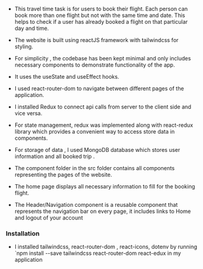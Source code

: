 - This travel time task is for users to book their flight. Each person can book more than one flight but not with the same time and date. This helps to check if a user has already booked a flight on that particular day and time.

- The website is built using reactJS framework with tailwindcss for styling.

- For simplicity , the codebase has been kept minimal and only includes necessary components to demonstrate functionality of the app.

- It uses the useState and useEffect hooks.

- I used react-router-dom to navigate between different pages of the application.

- I installed Redux to connect api calls from server to the client side and vice versa.

- For state management, redux was implemented along with react-redux library which provides a convenient way to access store data in components.

- For storage of data , I used MongoDB database which stores user information and all booked trip .

- The component folder in the src folder contains all components representing the pages of the website.

- The home page displays all necessary information to fill for the booking flight.

- The Header/Navigation component is a reusable component that represents the navigation bar on every page, it includes links to Home and logout of your account

### Installation

- I installed tailwindcss, react-router-dom , react-icons, dotenv by running `npm install --save tailwindcss react-router-dom react-edux in my application


